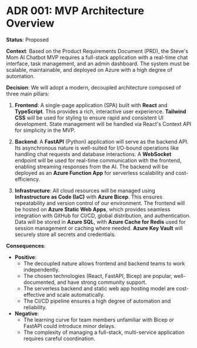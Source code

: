 # ADR 001: MVP Architecture Overview

**Status**: Proposed

**Context**:
Based on the Product Requirements Document (PRD), the Steve's Mom AI Chatbot MVP requires a full-stack application with a real-time chat interface, task management, and an admin dashboard. The system must be scalable, maintainable, and deployed on Azure with a high degree of automation.

**Decision**:
We will adopt a modern, decoupled architecture composed of three main pillars:

1.  **Frontend**: A single-page application (SPA) built with **React** and **TypeScript**. This provides a rich, interactive user experience. **Tailwind CSS** will be used for styling to ensure rapid and consistent UI development. State management will be handled via React's Context API for simplicity in the MVP.

2.  **Backend**: A **FastAPI** (Python) application will serve as the backend API. Its asynchronous nature is well-suited for I/O-bound operations like handling chat requests and database interactions. A **WebSocket** endpoint will be used for real-time communication with the frontend, enabling streaming responses from the AI. The backend will be deployed as an **Azure Function App** for serverless scalability and cost-efficiency.

3.  **Infrastructure**: All cloud resources will be managed using **Infrastructure as Code (IaC)** with **Azure Bicep**. This ensures repeatability and version control of our environment. The frontend will be hosted on **Azure Static Web Apps**, which provides seamless integration with GitHub for CI/CD, global distribution, and authentication. Data will be stored in **Azure SQL**, with **Azure Cache for Redis** used for session management or caching where needed. **Azure Key Vault** will securely store all secrets and credentials.

**Consequences**:
- **Positive**:
    - The decoupled nature allows frontend and backend teams to work independently.
    - The chosen technologies (React, FastAPI, Bicep) are popular, well-documented, and have strong community support.
    - The serverless backend and static web app hosting model are cost-effective and scale automatically.
    - The CI/CD pipeline ensures a high degree of automation and reliability.
- **Negative**:
    - The learning curve for team members unfamiliar with Bicep or FastAPI could introduce minor delays.
    - The complexity of managing a full-stack, multi-service application requires careful coordination.
